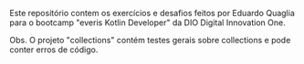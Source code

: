 Este repositório contem os exercícios e desafios feitos por Eduardo Quaglia para o bootcamp "everis Kotlin Developer" da DIO Digital Innovation One.

Obs. O projeto "collections" contém testes gerais sobre collections e pode conter erros de código.